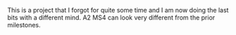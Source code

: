This is a project that I forgot for quite some time and I am now doing the last bits with a different mind. A2 MS4 can look very different from the prior milestones.
